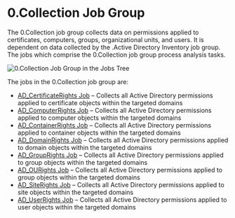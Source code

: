 # 0.Collection Job Group

The 0.Collection job group collects data on permissions applied to certificates, computers, groups, organizational units, and users. It is dependent on data collected by the .Active Directory Inventory job group. The jobs which comprise the 0.Collection job group process analysis tasks.

![0.Collection Job Group in the Jobs Tree](/img/product_docs/accessanalyzer/accessanalyzer/enterpriseauditor/admin/hostmanagement/jobstree.png)

The jobs in the 0.Collection job group are:

- [AD\_CertificateRights Job](/docs/accessanalyzer/accessanalyzer/enterpriseauditor/solutions/activedirectorypermissionsanalyzer/collection/ad_certificaterights.md) – Collects all Active Directory permissions applied to certificate objects within the targeted domains
- [AD\_ComputerRights Job](/docs/accessanalyzer/accessanalyzer/enterpriseauditor/solutions/activedirectorypermissionsanalyzer/collection/ad_computerrights.md) – Collects all Active Directory permissions applied to computer objects within the targeted domains
- [AD\_ContainerRights Job](/docs/accessanalyzer/accessanalyzer/enterpriseauditor/solutions/activedirectorypermissionsanalyzer/collection/ad_containerrights.md) – Collects all Active Directory permissions applied to container objects within the targeted domains
- [AD\_DomainRights Job](/docs/accessanalyzer/accessanalyzer/enterpriseauditor/solutions/activedirectorypermissionsanalyzer/collection/ad_domainrights.md) – Collects all Active Directory permissions applied to domain objects within the targeted domains
- [AD\_GroupRights Job](/docs/accessanalyzer/accessanalyzer/enterpriseauditor/solutions/activedirectorypermissionsanalyzer/collection/ad_grouprights.md) – Collects all Active Directory permissions applied to group objects within the targeted domains
- [AD\_OURights Job](/docs/accessanalyzer/accessanalyzer/enterpriseauditor/solutions/activedirectorypermissionsanalyzer/collection/ad_ourights.md) – Collects all Active Directory permissions applied to group objects within the targeted domains
- [AD\_SiteRights Job](/docs/accessanalyzer/accessanalyzer/enterpriseauditor/solutions/activedirectorypermissionsanalyzer/collection/ad_siterights.md) – Collects all Active Directory permissions applied to site objects within the targeted domains
- [AD\_UserRights Job](/docs/accessanalyzer/accessanalyzer/enterpriseauditor/solutions/activedirectorypermissionsanalyzer/collection/ad_userrights.md) – Collects all Active Directory permissions applied to user objects within the targeted domains
